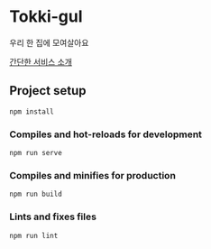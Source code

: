 # Tokki-gul
우리 한 집에 모여살아요

[간단한 서비스 소개](https://hanyangaae2021.com/exhibition/me/sheen_youngeun)

## Project setup
```
npm install
```

### Compiles and hot-reloads for development
```
npm run serve
```

### Compiles and minifies for production
```
npm run build
```

### Lints and fixes files
```
npm run lint
```

